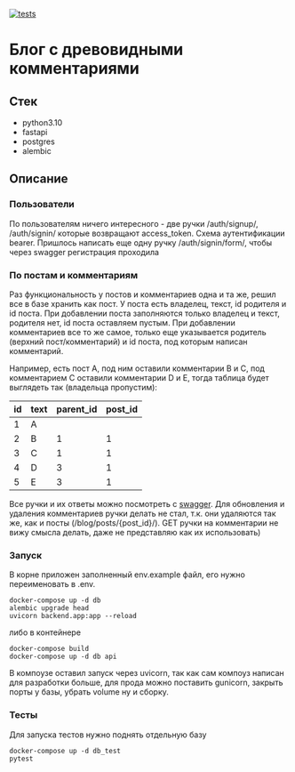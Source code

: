 [![tests](https://github.com/painassasin/secure_t/actions/workflows/action.yaml/badge.svg?branch=main)](https://github.com/painassasin/secure_t/actions/workflows/action.yaml)
# Блог с древовидными комментариями
## Стек
- python3.10
- fastapi
- postgres
- alembic

## Описание
### Пользователи
По пользователям ничего интересного - две ручки /auth/signup/, /auth/signin/
которые возвращают access_token. Схема аутентификации bearer.
Пришлось написать еще одну ручку /auth/signin/form/, чтобы через swagger регистрация проходила

### По постам и комментариям
Раз функциональность у постов и комментариев одна и та же,
решил все в базе хранить как пост.
У поста есть владелец, текст, id родителя и id поста.
При добавлении поста заполняются только владелец и текст, родителя нет, id поста оставляем пустым.
При добавлении комментариев все то же самое, только еще указывается родитель (верхний пост/комментарий) и id поста,
под которым написан комментарий.

Например, есть пост A, под ним оставили комментарии
B и C, под комментарием C оставили комментарии D и E,
тогда таблица будет выглядеть так (владельца пропустим):

| id | text | parent_id | post_id |
| -- | ---- | --------- | ------- |
| 1  |  A   |           |         |
| 2  |  B   |     1     |    1    |
| 3  |  C   |     1     |    1    |
| 4  |  D   |     3     |    1    |
| 5  |  E   |     3     |    1    |

Все ручки и их ответы можно посмотреть с [swagger](http://painassasin.ru:9000/docs/).
Для обновления и удаления комментариев ручки делать не стал, т.к. они удаляются так же,
как и посты (/blog/posts/{post_id}/). GET ручки на комментарии не вижу смысла делать, даже
не представляю как их использовать)


### Запуск
В корне приложен заполненный env.example файл, его нужно переименовать в .env.
```shell
docker-compose up -d db
alembic upgrade head
uvicorn backend.app:app --reload
```
либо в контейнере
```
docker-compose build
docker-compose up -d db api
```
В компоузе оставил запуск через uvicorn, так как сам компоуз написан для разработки больше,
для прода можно поставить gunicorn, закрыть порты у базы, убрать volume ну и сборку.


### Тесты
Для запуска тестов нужно поднять отдельную базу
```shell
docker-compose up -d db_test
pytest
```
